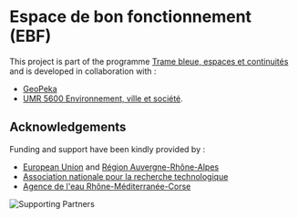 # Espace de bon fonctionnement (EBF)

This project is part of the programme
[Trame bleue, espaces et continuités](https://www.tramebleue.fr/)
and is developed in collaboration with :

* [GeoPeka](http://www.geopeka.com)
* [UMR 5600 Environnement, ville et société](http://umr5600.cnrs.fr/fr/accueil/).

## Acknowledgements

Funding and support have been kindly provided by :

* [European Union](http://www.europe-en-france.gouv.fr/Centre-de-ressources/Actualites/Le-FEDER-qu-est-ce-que-c-est)
  and [Région Auvergne-Rhône-Alpes](https://www.auvergnerhonealpes.fr/)
* [Association nationale pour la recherche technologique](http://www.anrt.asso.fr/fr)
* [Agence de l'eau Rhône-Méditerranée-Corse](https://www.eaurmc.fr/)

![Supporting Partners](https://github.com/tramebleue/fct-cli/blob/master/docs/img/partners.png)
